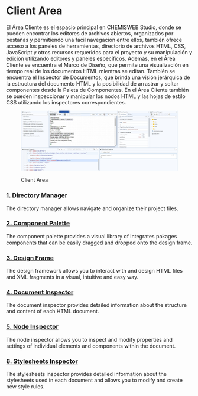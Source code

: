 # Client Area

El Área Cliente es el espacio principal en CHEMISWEB Studio, donde se pueden encontrar los editores de archivos abiertos, organizados por pestañas y permitiendo una fácil navegación entre ellos, también ofrece acceso a los paneles de herramientas, directorio de archivos HTML, CSS, JavaScript y otros recursos requeridos para el proyecto y su manipulación y edición utilizando editores y paneles específicos. Además, en el Área Cliente se encuentra el Marco de Diseño, que permite una visualización en tiempo real de los documentos HTML mientras se editan. También se encuentra el Inspector de Documentos, que brinda una visión jerárquica de la estructura del documento HTML y la posibilidad de arrastrar y soltar componentes desde la Paleta de Componentes. En el Área Cliente también se pueden inspeccionar y manipular los nodos HTML y las hojas de estilo CSS utilizando los inspectores correspondientes.

<figure><img src="../../.gitbook/assets/client-area (1).jpg" alt=""><figcaption><p>Client Area</p></figcaption></figure>

### [**1. Directory Manager**](directory-manager.md)

The directory manager allows navigate and organize their project files.

### [**2. Component Palette**](component-palette.md)

The component palette provides a visual library of integrates pakages components that can be easily dragged and dropped onto the design frame.

### [**3. Design Frame**](design-frame/)

The design framework allows you to interact with and design HTML files and XML fragments in a visual, intuitive and easy way.

### [**4. Document Inspector**](document-inspector.md)

The document inspector provides detailed information about the structure and content of each HTML document.

### [**5. Node Inspector**](node-inspector.md)

The node inspector allows you to inspect and modify properties and settings of individual elements and components within the document.

### [**6. Stylesheets Inspector**](stylesheets-inspector.md)

The stylesheets inspector provides detailed information about the stylesheets used in each document and allows you to modify and create new style rules.

